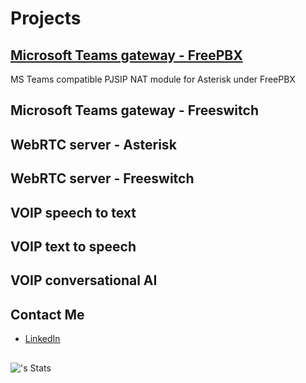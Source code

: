 # Projects 
## [Microsoft Teams gateway - FreePBX](https://github.com/Vince-0/MSTeams-FreePBX)
MS Teams compatible PJSIP NAT module for Asterisk under FreePBX

## Microsoft Teams gateway - Freeswitch
## WebRTC server - Asterisk
## WebRTC server - Freeswitch
## VOIP speech to text
## VOIP text to speech
## VOIP conversational AI

## Contact Me
- [LinkedIn](https://www.linkedin.com/in/vincentswart)

## 

![<username>'s Stats](https://github-readme-stats.vercel.app/api?username=Vince-0&theme=vue-dark&show_icons=true&hide_border=true&count_private=true)

<!--
Here are some ideas to get you started:
- 🔭 I’m currently working on ...
- 🌱 I’m currently learning ...
- 👯 I’m looking to collaborate on ...
- 🤔 I’m looking for help with ...
- 💬 Ask me about ...
- 📫 How to reach me: ...
- 😄 Pronouns: ...
- ⚡ Fun fact: ...
-->
